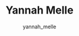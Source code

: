 ---
# this is autogenerated: do not edit
title: Yannah Melle
author: yannah_melle
layout: author-bio
jobtitle: Visiting Scholar
bio: SRTP 2019
type: member
excerpt: "Yannah is a 4th year undergraduate student studying Chemical Engineering at the University of Michigan. In the Keiser lab, she is investigating ligand-based dru"
header:
  teaser: /assets/images/people/bio-melle.jpg
papers: 
---